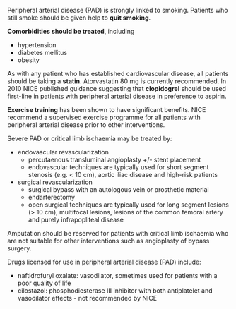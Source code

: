 Peripheral arterial disease (PAD) is strongly linked to smoking. Patients who still smoke should be given help to **quit smoking**.  
  
**Comorbidities should be treated**, including  
* hypertension
* diabetes mellitus
* obesity

  
As with any patient who has established cardiovascular disease, all patients should be taking a **statin**. Atorvastatin 80 mg is currently recommended. In 2010 NICE published guidance suggesting that **clopidogrel** should be used first\-line in patients with peripheral arterial disease in preference to aspirin.  
  
**Exercise training** has been shown to have significant benefits. NICE recommend a supervised exercise programme for all patients with peripheral arterial disease prior to other interventions.  
  
Severe PAD or critical limb ischaemia may be treated by:  
* endovascular revascularization
	+ percutaenous transluminal angioplasty \+/\- stent placement
	+ endovascular techniques are typically used for short segment stenosis (e.g. \< 10 cm), aortic iliac disease and high\-risk patients
* surgical revascularization
	+ surgical bypass with an autologous vein or prosthetic material
	+ endarterectomy
	+ open surgical techniques are typically used for long segment lesions (\> 10 cm), multifocal lesions, lesions of the common femoral artery and purely infrapopliteal disease

  
Amputation should be reserved for patients with critical limb ischaemia who are not suitable for other interventions such as angioplasty of bypass surgery.  
  
Drugs licensed for use in peripheral arterial disease (PAD) include:  
* naftidrofuryl oxalate: vasodilator, sometimes used for patients with a poor quality of life
* cilostazol: phosphodiesterase III inhibitor with both antiplatelet and vasodilator effects \- not recommended by NICE

